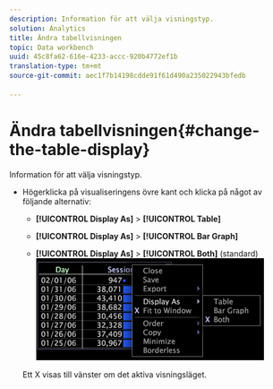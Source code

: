 ```yaml
---
description: Information för att välja visningstyp.
solution: Analytics
title: Ändra tabellvisningen
topic: Data workbench
uuid: 45c8fa62-616e-4233-accc-920b4772ef1b
translation-type: tm+mt
source-git-commit: aec1f7b14198cdde91f61d490a235022943bfedb

---
```



# Ändra tabellvisningen{#change-the-table-display}

Information för att välja visningstyp.

* Högerklicka på visualiseringens övre kant och klicka på något av följande alternativ:

   * **[!UICONTROL Display As]** > **[!UICONTROL Table]**

   * **[!UICONTROL Display As]** > **[!UICONTROL Bar Graph]**

   * **[!UICONTROL Display As]** > **[!UICONTROL Both]** (standard)
   ![](assets/mnu_Table_Bar_Display.png)

   Ett X visas till vänster om det aktiva visningsläget.

